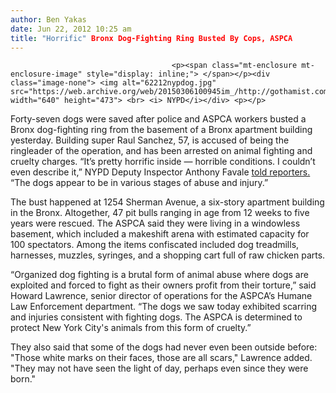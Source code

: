 ```yaml
---
author: Ben Yakas
date: Jun 22, 2012 10:25 am
title: "Horrific" Bronx Dog-Fighting Ring Busted By Cops, ASPCA
---
```


	
										<p><span class="mt-enclosure mt-enclosure-image" style="display: inline;"> </span></p><div class="image-none"> <img alt="62212nypdog.jpg" src="https://web.archive.org/web/20150306100945im_/http://gothamist.com/attachments/byakas/62212nypdog.jpg" width="640" height="473"> <br> <i> NYPD</i></div> <p></p>

<p>Forty-seven dogs were saved after police and ASPCA workers busted a Bronx dog-fighting ring from the basement of a Bronx apartment building yesterday. Building super Raul Sanchez, 57, is accused of being the ringleader of the operation, and has been arrested on animal fighting and cruelty charges. &#x201C;It&#x2019;s pretty horrific inside &#x2014; horrible conditions. I couldn&#x2019;t even describe it,&#x201D; NYPD Deputy Inspector Anthony Favale <a href="https://web.archive.org/web/20150306100945/http://www.dnainfo.com/new-york/20120621/morrisania/police-bust-dog-fighting-ring-bronx">told reporters.</a> &#x201C;The dogs appear to be in various stages of abuse and injury.&#x201D;</p>

<p>The bust happened at 1254 Sherman Avenue, a six-story apartment building in the Bronx. Altogether, 47 pit bulls ranging in age from 12 weeks to five years were rescued. The ASPCA said they were living in a windowless basement, which included a makeshift arena with estimated capacity for 100 spectators. Among the items confiscated included dog treadmills, harnesses, muzzles, syringes, and a shopping cart full of raw chicken parts.</p>

<p>&#x201C;Organized dog fighting is a brutal form of animal abuse where dogs are exploited and forced to fight as their owners profit from their torture,&#x201D; said Howard Lawrence, senior director of operations for the ASPCA&#x2019;s Humane Law Enforcement department. &#x201C;The dogs we saw today exhibited scarring and injuries consistent with fighting dogs. The ASPCA is determined to protect New York City&apos;s animals from this form of cruelty.&#x201D;</p>

<p>They also said that some of the dogs had never even been outside before: &quot;Those white marks on their faces, those are all scars,&quot; Lawrence added. &quot;They may not have seen the light of day, perhaps even since they were born.&quot;<br>
</p>					
										
									
				